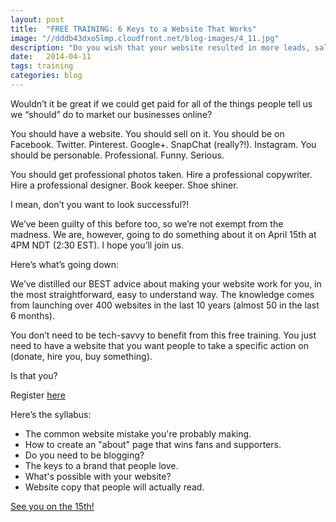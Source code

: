 ```yaml
---
layout: post
title:  "FREE TRAINING: 6 Keys to a Website That Works"
image: "//dddb43dxo5lmp.cloudfront.net/blog-images/4_11.jpg"
description: "Do you wish that your website resulted in more leads, sales and donations? Join us for a free training webinar on attracting more clients with your site."
date:   2014-04-11
tags: training
categories: blog
---
```


Wouldn’t it be great if we could get paid for all of the things people tell us we “should” do to market our businesses online? 

You should have a website. You should sell on it. You should be on Facebook. Twitter. Pinterest. Google+. SnapChat (really?!). Instagram. You should be personable. Professional. Funny. Serious.

You should get professional photos taken. Hire a professional copywriter. Hire a professional designer. Book keeper. Shoe shiner. 

I mean, don’t you want to look successful?!

We’ve been guilty of this before too, so we’re not exempt from the madness. We are, however, going to do something about it on April 15th at 4PM NDT (2:30 EST). I hope you’ll join us.

Here’s what’s going down:

We’ve distilled our BEST advice about making your website work for you, in the most straightforward, easy to understand way. The knowledge comes from launching over 400 websites in the last 10 years (almost 50 in the last 6 months). 

You don’t need to be tech-savvy to benefit from this free training. You just need to have a website that you want people to take a specific action on (donate, hire you, buy something). 

Is that you?

Register [here](http://www.infinituswebinar.com/)

Here’s the syllabus:

* The common website mistake you're probably making.
* How to create an "about" page that wins fans and supporters.
* Do you need to be blogging?
* The keys to a brand that people love.
* What's possible with your website?
* Website copy that people will actually read.

[See you on the 15th!](http://www.infinituswebinar.com/)

